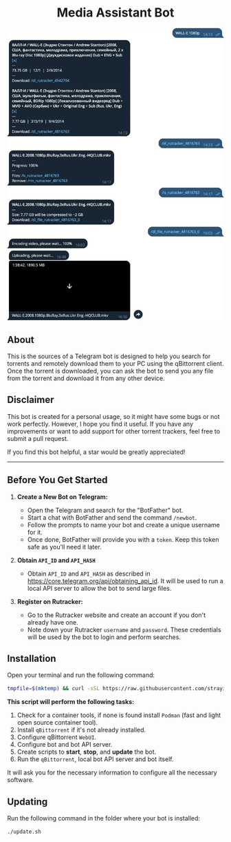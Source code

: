 <h1 align="center">Media Assistant Bot</h1>

<p align="center">
<img alt="example" src="./static/logo.webp" width="768" />
</p>

## About

This is the sources of a Telegram bot is designed to help you search for torrents and remotely download them to your PC using the qBittorrent client. Once the torrent is downloaded, you can ask the bot to send you any file from the torrent and download it from any other device.

## Disclaimer

This bot is created for a personal usage, so it might have some bugs or not work perfectly. However, I hope you find it useful. If you have any improvements or want to add support for other torrent trackers, feel free to submit a pull request.

If you find this bot helpful, a star would be greatly appreciated!

---

## Before You Get Started

1. **Create a New Bot on Telegram:**

   - Open the Telegram and search for the "BotFather" bot.
   - Start a chat with BotFather and send the command `/newbot`.
   - Follow the prompts to name your bot and create a unique username for it.
   - Once done, BotFather will provide you with a `token`. Keep this token safe as you'll need it later.

2. **Obtain `API_ID` and `API_HASH`**

   - Obtain `API_ID` and `API_HASH` as described in https://core.telegram.org/api/obtaining_api_id. It will be used to run a local API server to allow the bot to send large files.

3. **Register on Rutracker:**

   - Go to the Rutracker website and create an account if you don't already have one.
   - Note down your Rutracker `username` and `password`. These credentials will be used by the bot to login and perform searches.

## Installation

Open your terminal and run the following command:

```bash
tmpfile=$(mktemp) && curl -sSL https://raw.githubusercontent.com/strayiker/smart-home-media-assistant-telegram-bot/refs/heads/main/scripts/setup.sh -o $tmpfile && chmod +x $tmpfile && bash -i $tmpfile && rm $tmpfile
```

**This script will perform the following tasks:**

1.  Check for a container tools, if none is found install `Podman` (fast and light open source container tool).
2.  Install `qBittorrent` if it's not already installed.
3.  Configure qBittorrent `WebUI`.
4.  Configure bot and bot API server.
5.  Create scripts to **start**, **stop**, and **update** the bot.
6.  Run the `qBittorrent`, local bot API server and bot itself.

It will ask you for the necessary information to configure all the necessary software.

## Updating

Run the following command in the folder where your bot is installed:

```bash
./update.sh
```
